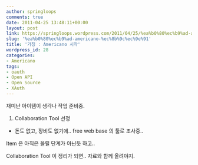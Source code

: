 ```yaml
---
author: springloops
comments: true
date: 2011-04-25 13:48:11+00:00
layout: post
link: https://springloops.wordpress.com/2011/04/25/%ea%b0%80%ec%b9%ad-americano-%ec%8b%9c%ec%9e%91/
slug: '%ea%b0%80%ec%b9%ad-americano-%ec%8b%9c%ec%9e%91'
title: '가칭 : Americano 시작'
wordpress_id: 28
categories:
- Americano
tags:
- oauth
- Open API
- Open Source
- XAuth
---
```


재미난 아이템이 생각나 작업 준비중.  

  
1. Collaboration Tool 선정  






- 돈도 없고, 장비도 없기에.. free web base 의 툴로 조사중..  

  
Item 은 아직은 올릴 단계가 아닌듯 하고..  

Collaboration Tool 이 정리가 되면.. 자료와 함께 올려야지.  

  

